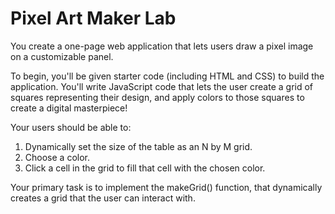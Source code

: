 # Pixel Art Maker Lab
You create a one-page web application that lets users draw a pixel image on a customizable panel.

To begin, you'll be given starter code (including HTML and CSS) to build the application. You'll write JavaScript code that lets the user create a grid of squares representing their design, and apply colors to those squares to create a digital masterpiece!

Your users should be able to:

1. Dynamically set the size of the table as an N by M grid. 
2. Choose a color. 
3. Click a cell in the grid to fill that cell with the chosen color.

Your primary task is to implement the makeGrid() function, that dynamically creates a grid that the user can interact with.
